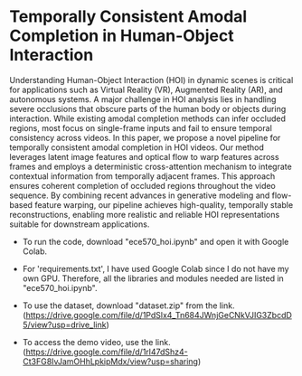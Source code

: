 # Temporally Consistent Amodal Completion in Human-Object Interaction

Understanding Human-Object Interaction (HOI) in dynamic scenes is critical for applications such as Virtual Reality (VR), Augmented Reality (AR), and autonomous systems. A major challenge in HOI analysis lies in handling severe occlusions that obscure parts of the human body or objects during interaction. While existing amodal completion methods can infer occluded regions, most focus on single-frame inputs and fail to ensure temporal consistency across videos. In this paper, we propose a novel pipeline for temporally consistent amodal completion in HOI videos. Our method leverages latent image features and optical flow to warp features across frames and employs a deterministic cross-attention mechanism to integrate contextual information from temporally adjacent frames. This approach ensures coherent completion of occluded regions throughout the video sequence. By combining recent advances in generative modeling and flow-based feature warping, our pipeline achieves high-quality, temporally stable reconstructions, enabling more realistic and reliable HOI representations suitable for downstream applications.


- To run the code, download "ece570_hoi.ipynb" and open it with Google Colab.

- For 'requirements.txt', I have used Google Colab since I do not have my own GPU. Therefore, all the libraries and modules needed are listed in "ece570_hoi.ipynb". 
  
- To use the dataset, download "dataset.zip" from the link. (https://drive.google.com/file/d/1PdSlx4_Tn684JWnjGeCNkVJIG3ZbcdD5/view?usp=drive_link)

- To access the demo video, use the link. (https://drive.google.com/file/d/1rl47dShz4-Ct3FG8IvJamOHhLpkipMdx/view?usp=sharing)
